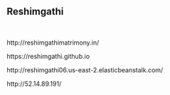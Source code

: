 <h2>Reshimgathi</h2><br>
<p>http://reshimgathimatrimony.in/</p>
<p>https://reshimgathi.github.io</p>
<p>http://reshimgathi06.us-east-2.elasticbeanstalk.com/</p>
<p>http://52.14.89.191/</p>